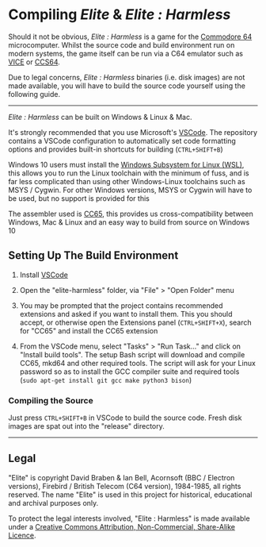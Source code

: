 # Compiling _Elite_ & _Elite : Harmless_ #

Should it not be obvious, _Elite : Harmless_ is a game for the [Commodore 64][C64] microcomputer. Whilst the source code and build environment run on modern systems, the game itself can be run via a C64 emulator such as [VICE] or [CCS64].

[C64]:   https://en.wikipedia.org/wiki/Commodore_64
[VICE]:  http://vice-emu.sourceforge.net/
[CCS64]: http://www.ccs64.com/

Due to legal concerns, _Elite : Harmless_ binaries (i.e. disk images) are not made available, you will have to build the source code yourself using the following guide.

----

_Elite : Harmless_ can be built on Windows & Linux & Mac.

It's strongly recommended that you use Microsoft's [VSCode](https://code.visualstudio.com/). The repository contains a VSCode configuration to automatically set code formatting options and provides built-in shortcuts for building (`CTRL+SHIFT+B`)

Windows 10 users must install the [Windows Subsystem for Linux (WSL)](https://docs.microsoft.com/en-us/windows/wsl/about), this allows you to run the Linux toolchain with the minimum of fuss, and is far less complicated than using other Windows-Linux toolchains such as MSYS / Cygwin. For other Windows versions, MSYS or Cygwin will have to be used, but no support is provided for this

The assembler used is [CC65](https://cc65.github.io/cc65/), this provides us cross-compatibility between Windows, Mac & Linux and an easy way to build from source on Windows 10

## Setting Up The Build Environment ##

1. Install [VSCode](https://code.visualstudio.com/)

2. Open the "elite-harmless" folder, via "File" > "Open Folder" menu

3. You may be prompted that the project contains recommended extensions and asked if you want to install them. This you should accept, or otherwise open the Extensions panel (`CTRL+SHIFT+X`), search for "CC65" and install the CC65 extension

4. From the VSCode menu, select "Tasks" > "Run Task..." and click on "Install build tools".
   The setup Bash script will download and compile CC65, mkd64 and other required tools. The script will ask for your Linux password so as to install the GCC compiler suite and required tools (`sudo apt-get install git gcc make python3 bison`)

### Compiling the Source ###

Just press `CTRL+SHIFT+B` in VSCode to build the source code. Fresh disk images are spat out into the "release" directory.

----

## Legal ##

"Elite" is copyright David Braben & Ian Bell, Acornsoft (BBC / Electron versions), Firebird / British Telecom (C64 version), 1984-1985, all rights reserved. The name "Elite" is used in this project for historical, educational and archival purposes only.

To protect the legal interests involved, "Elite : Harmless" is made available under a [Creative Commons Attribution, Non-Commercial, Share-Alike Licence][cc-by-nc-sa].

[cc-by-nc-sa]:  https://creativecommons.org/licenses/by-nc-sa/4.0/